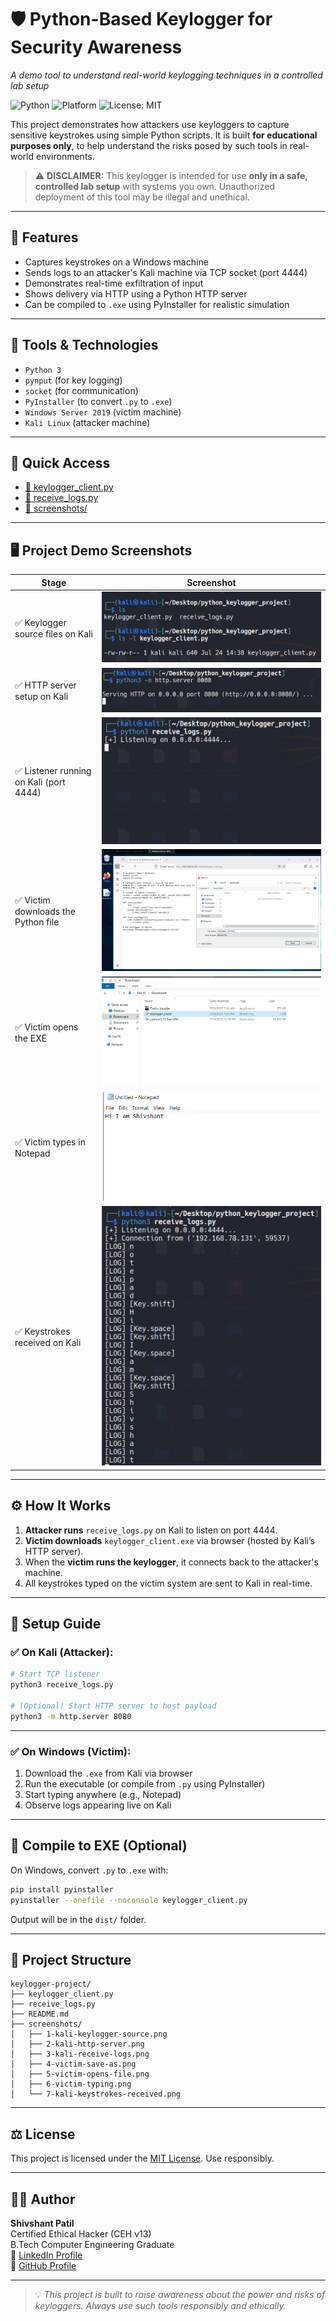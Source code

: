 
# 🛡️ Python-Based Keylogger for Security Awareness
_A demo tool to understand real-world keylogging techniques in a controlled lab setup_

![Python](https://img.shields.io/badge/Python-3.8%2B-blue.svg)
![Platform](https://img.shields.io/badge/Platform-Windows%20%7C%20Kali-informational)
![License: MIT](https://img.shields.io/badge/License-MIT-yellow.svg)

This project demonstrates how attackers use keyloggers to capture sensitive keystrokes using simple Python scripts. It is built **for educational purposes only**, to help understand the risks posed by such tools in real-world environments.

> ⚠️ **DISCLAIMER:** This keylogger is intended for use **only in a safe, controlled lab setup** with systems you own. Unauthorized deployment of this tool may be illegal and unethical.

---

## 📌 Features

- Captures keystrokes on a Windows machine
- Sends logs to an attacker's Kali machine via TCP socket (port 4444)
- Demonstrates real-time exfiltration of input
- Shows delivery via HTTP using a Python HTTP server
- Can be compiled to `.exe` using PyInstaller for realistic simulation

---

## 🧰 Tools & Technologies

- `Python 3`
- `pynput` (for key logging)
- `socket` (for communication)
- `PyInstaller` (to convert `.py` to `.exe`)
- `Windows Server 2019` (victim machine)
- `Kali Linux` (attacker machine)

---

## 🔗 Quick Access

- [📝 keylogger_client.py](keylogger_client.py)
- [📝 receive_logs.py](receive_logs.py)
- [📂 screenshots/](screenshots)

---

## 🖥️ Project Demo Screenshots

| Stage | Screenshot |
|-------|------------|
| ✅ Keylogger source files on Kali | ![Kali Python Files](screenshots/1-kali-keylogger-source.png) |
| ✅ HTTP server setup on Kali | ![HTTP Server](screenshots/2-kali-http-server.png) |
| ✅ Listener running on Kali (port 4444) | ![Listening](screenshots/3-kali-receive-logs.png) |
| ✅ Victim downloads the Python file | ![Victim Save As](screenshots/4-victim-save-as.png) |
| ✅ Victim opens the EXE | ![Victim Opens File](screenshots/5-victim-opens-file.png) |
| ✅ Victim types in Notepad | ![Victim Typing](screenshots/6-victim-typing.png) |
| ✅ Keystrokes received on Kali | ![Kali Receives Keystrokes](screenshots/7-kali-keystrokes-received.png) |

---

## ⚙️ How It Works

1. **Attacker runs** `receive_logs.py` on Kali to listen on port 4444.
2. **Victim downloads** `keylogger_client.exe` via browser (hosted by Kali’s HTTP server).
3. When the **victim runs the keylogger**, it connects back to the attacker's machine.
4. All keystrokes typed on the victim system are sent to Kali in real-time.

---

## 🔧 Setup Guide

### ✅ On Kali (Attacker):

```bash
# Start TCP listener
python3 receive_logs.py

# (Optional) Start HTTP server to host payload
python3 -m http.server 8080
```

---

### ✅ On Windows (Victim):

1. Download the `.exe` from Kali via browser
2. Run the executable (or compile from `.py` using PyInstaller)
3. Start typing anywhere (e.g., Notepad)
4. Observe logs appearing live on Kali

---

## 🧪 Compile to EXE (Optional)

On Windows, convert `.py` to `.exe` with:

```bash
pip install pyinstaller
pyinstaller --onefile --noconsole keylogger_client.py
```

Output will be in the `dist/` folder.

---

## 📂 Project Structure

```
keylogger-project/
├── keylogger_client.py
├── receive_logs.py
├── README.md
├── screenshots/
│   ├── 1-kali-keylogger-source.png
│   ├── 2-kali-http-server.png
│   ├── 3-kali-receive-logs.png
│   ├── 4-victim-save-as.png
│   ├── 5-victim-opens-file.png
│   ├── 6-victim-typing.png
│   └── 7-kali-keystrokes-received.png
```

---

## ⚖️ License

This project is licensed under the [MIT License](https://opensource.org/licenses/MIT). Use responsibly.

---

## 👨‍💻 Author

**Shivshant Patil**  
Certified Ethical Hacker (CEH v13)  
B.Tech Computer Engineering Graduate  
🔗 [LinkedIn Profile](https://www.linkedin.com/in/shivshant-patil-b58aaa281)  
🔗 [GitHub Profile](https://github.com/Shivshantp)

---

> 💡 *This project is built to raise awareness about the power and risks of keyloggers. Always use such tools responsibly and ethically.*
